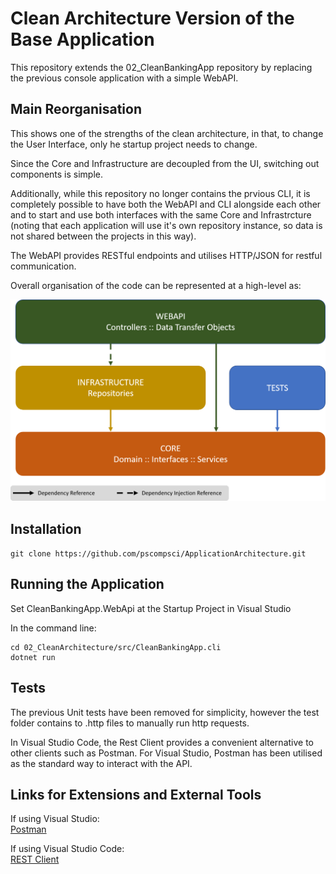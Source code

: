 # Clean Architecture Version of the Base Application

This repository extends the 02_CleanBankingApp repository by replacing the previous console application with a simple WebAPI.


## Main Reorganisation

This shows one of the strengths of the clean architecture, in that, to change the User Interface, only he startup project needs to change. 

Since the Core and Infrastructure are decoupled from the UI, switching out components is simple.

Additionally, while this repository no longer contains the prvious CLI, it is completely possible to have both the WebAPI and CLI alongside
each other and to start and use both interfaces with the same Core and Infrastrcture (noting that each application will use it's own repository
instance, so data is not shared between the projects in this way).

The WebAPI provides RESTful endpoints and utilises HTTP/JSON for restful communication.

Overall organisation of the code can be represented at a high-level as:

<img src="documents/clean_reorganisation.png" width="800" />

## Installation

```git clone https://github.com/pscompsci/ApplicationArchitecture.git```

## Running the Application

Set CleanBankingApp.WebApi at the Startup Project in Visual Studio

In the command line:

```
cd 02_CleanArchitecture/src/CleanBankingApp.cli
dotnet run
```

## Tests

The previous Unit tests have been removed for simplicity, however the test folder contains to .http files to manually run http requests.

In Visual Studio Code, the Rest Client provides a convenient alternative to other clients such as Postman. For Visual Studio, Postman has been
utilised as the standard way to interact with the API.

## Links for Extensions and External Tools

If using Visual Studio:  
[Postman](https://www.postman.com/)

If using Visual Studio Code:  
[REST Client](https://marketplace.visualstudio.com/items?itemName=humao.rest-client)